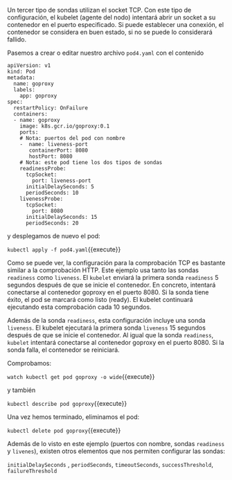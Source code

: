 Un tercer tipo de sondas utilizan el socket TCP. Con este tipo de configuración, el kubelet (agente del nodo) intentará abrir un socket a su contenedor en el puerto especificado. Si puede establecer una conexión, el contenedor se considera en buen estado, si no se puede lo considerará fallido.

Pasemos a crear o editar nuestro archivo `pod4.yaml` con el contenido

```
apiVersion: v1
kind: Pod
metadata:
  name: goproxy
  labels:
    app: goproxy
spec:
  restartPolicy: OnFailure
  containers:
  - name: goproxy
    image: k8s.gcr.io/goproxy:0.1
    ports:
    # Nota: puertos del pod con nombre
    -  name: liveness-port
       containerPort: 8080
       hostPort: 8080
    # Nota: este pod tiene los dos tipos de sondas
    readinessProbe:
      tcpSocket:
        port: liveness-port
      initialDelaySeconds: 5
      periodSeconds: 10
    livenessProbe:
      tcpSocket:
        port: 8080
      initialDelaySeconds: 15
      periodSeconds: 20
```
y desplegamos de nuevo el pod:

`kubectl apply -f pod4.yaml`{{execute}}
 
Como se puede ver, la configuración para la comprobación TCP es bastante similar a la comprobación HTTP. Este ejemplo usa tanto las sondas `readiness` como `liveness`. El `kubelet` enviará la primera sonda `readiness` 5 segundos después de que se inicie el contenedor. En concreto, intentará conectarse al contenedor goproxy en el puerto 8080. Si la sonda tiene éxito, el pod se marcará como listo (ready). El kubelet continuará ejecutando esta comprobación cada 10 segundos.

Además de la sonda `readiness`, esta configuración incluye una sonda `liveness`. El kubelet ejecutará la primera sonda `liveness` 15 segundos después de que se inicie el contenedor. Al igual que la sonda `readiness`, `kubelet` intentará conectarse al contenedor goproxy en el puerto 8080. Si la sonda falla, el contenedor se reiniciará.

Comprobamos:

`watch kubectl get pod goproxy -o wide`{{execute}}

y también

`kubectl describe pod goproxy`{{execute}}

Una vez hemos terminado, eliminamos el pod:

`kubectl delete pod goproxy`{{execute}}

Además de lo visto en este ejemplo (puertos con nombre, sondas `readiness` y `livenes`), existen otros elementos que nos permiten configurar las sondas:

`initialDelaySeconds` , `periodSeconds`, `timeoutSeconds`, `successThreshold`, `failureThreshold`